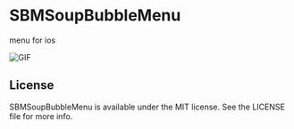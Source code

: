 SBMSoupBubbleMenu
=================

menu for ios

![GIF](https://github.com/ober01/SBMSoupBubbleMenu/blob/master/ScreenShot/SoupBubbleWithoutIcons.gif)


## License

SBMSoupBubbleMenu is available under the MIT license. See the LICENSE file for more info.
